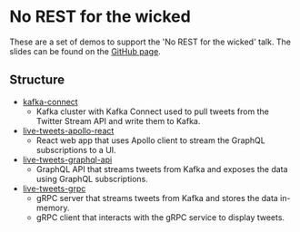 # No REST for the wicked

These are a set of demos to support the 'No REST for the wicked' talk. The slides can be found on the [GitHub page](https://paul-pop.github.io/no-rest-for-the-wicked-demos).

## Structure

* [kafka-connect](kafka-connect/)
  * Kafka cluster with Kafka Connect used to pull tweets from the Twitter Stream API and write them to Kafka.
* [live-tweets-apollo-react](live-tweets-apollo-react/)
  * React web app that uses Apollo client to stream the GraphQL subscriptions to a UI.
* [live-tweets-graphql-api](live-tweets-graphql-api/)
  * GraphQL API that streams tweets from Kafka and exposes the data using GraphQL subscriptions.
* [live-tweets-grpc](live-tweets-grpc/)
  * gRPC server that streams tweets from Kafka and stores the data in-memory.
  * gRPC client that interacts with the gRPC service to display tweets.

